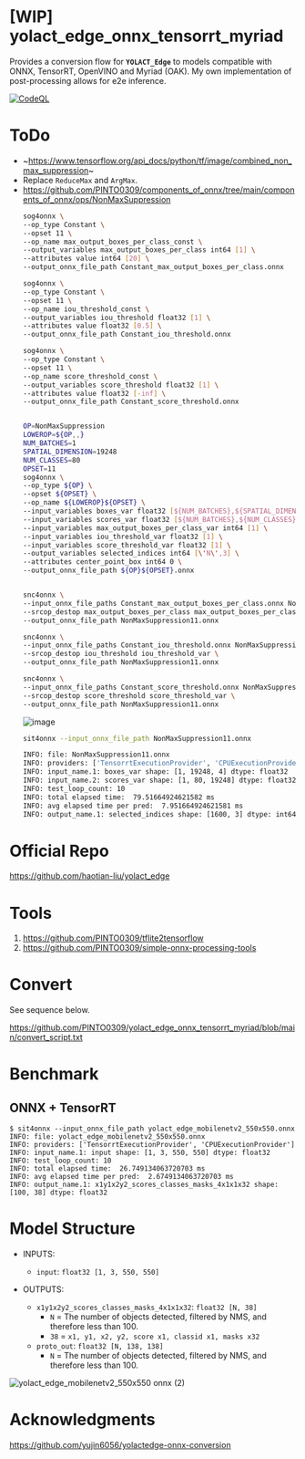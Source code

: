 # [WIP] yolact_edge_onnx_tensorrt_myriad
Provides a conversion flow for **`YOLACT_Edge`** to models compatible with ONNX, TensorRT, OpenVINO and Myriad (OAK). My own implementation of post-processing allows for e2e inference.

[![CodeQL](https://github.com/PINTO0309/yolact_edge_onnx_tensorrt_myriad/workflows/CodeQL/badge.svg)](https://github.com/PINTO0309/yolact_edge_onnx_tensorrt_myriad/actions?query=workflow%3ACodeQL)

# ToDo
- ~https://www.tensorflow.org/api_docs/python/tf/image/combined_non_max_suppression~
- Replace `ReduceMax` and `ArgMax`.
- https://github.com/PINTO0309/components_of_onnx/tree/main/components_of_onnx/ops/NonMaxSuppression
  ```bash
  sog4onnx \
  --op_type Constant \
  --opset 11 \
  --op_name max_output_boxes_per_class_const \
  --output_variables max_output_boxes_per_class int64 [1] \
  --attributes value int64 [20] \
  --output_onnx_file_path Constant_max_output_boxes_per_class.onnx

  sog4onnx \
  --op_type Constant \
  --opset 11 \
  --op_name iou_threshold_const \
  --output_variables iou_threshold float32 [1] \
  --attributes value float32 [0.5] \
  --output_onnx_file_path Constant_iou_threshold.onnx

  sog4onnx \
  --op_type Constant \
  --opset 11 \
  --op_name score_threshold_const \
  --output_variables score_threshold float32 [1] \
  --attributes value float32 [-inf] \
  --output_onnx_file_path Constant_score_threshold.onnx


  OP=NonMaxSuppression
  LOWEROP=${OP,,}
  NUM_BATCHES=1
  SPATIAL_DIMENSION=19248
  NUM_CLASSES=80
  OPSET=11
  sog4onnx \
  --op_type ${OP} \
  --opset ${OPSET} \
  --op_name ${LOWEROP}${OPSET} \
  --input_variables boxes_var float32 [${NUM_BATCHES},${SPATIAL_DIMENSION},4] \
  --input_variables scores_var float32 [${NUM_BATCHES},${NUM_CLASSES},${SPATIAL_DIMENSION}] \
  --input_variables max_output_boxes_per_class_var int64 [1] \
  --input_variables iou_threshold_var float32 [1] \
  --input_variables score_threshold_var float32 [1] \
  --output_variables selected_indices int64 [\'N\',3] \
  --attributes center_point_box int64 0 \
  --output_onnx_file_path ${OP}${OPSET}.onnx


  snc4onnx \
  --input_onnx_file_paths Constant_max_output_boxes_per_class.onnx NonMaxSuppression11.onnx \
  --srcop_destop max_output_boxes_per_class max_output_boxes_per_class_var \
  --output_onnx_file_path NonMaxSuppression11.onnx

  snc4onnx \
  --input_onnx_file_paths Constant_iou_threshold.onnx NonMaxSuppression11.onnx \
  --srcop_destop iou_threshold iou_threshold_var \
  --output_onnx_file_path NonMaxSuppression11.onnx

  snc4onnx \
  --input_onnx_file_paths Constant_score_threshold.onnx NonMaxSuppression11.onnx \
  --srcop_destop score_threshold score_threshold_var \
  --output_onnx_file_path NonMaxSuppression11.onnx
  ```
  ![image](https://user-images.githubusercontent.com/33194443/173068057-772b1f43-d7d9-48c2-b9a2-005c437bef80.png)
  ```bash
  sit4onnx --input_onnx_file_path NonMaxSuppression11.onnx

  INFO: file: NonMaxSuppression11.onnx
  INFO: providers: ['TensorrtExecutionProvider', 'CPUExecutionProvider']
  INFO: input_name.1: boxes_var shape: [1, 19248, 4] dtype: float32
  INFO: input_name.2: scores_var shape: [1, 80, 19248] dtype: float32
  INFO: test_loop_count: 10
  INFO: total elapsed time:  79.51664924621582 ms
  INFO: avg elapsed time per pred:  7.951664924621581 ms
  INFO: output_name.1: selected_indices shape: [1600, 3] dtype: int64
  ```


# Official Repo
https://github.com/haotian-liu/yolact_edge

# Tools
1. https://github.com/PINTO0309/tflite2tensorflow
2. https://github.com/PINTO0309/simple-onnx-processing-tools

# Convert
See sequence below.

https://github.com/PINTO0309/yolact_edge_onnx_tensorrt_myriad/blob/main/convert_script.txt

# Benchmark
## ONNX + TensorRT
```bssh
$ sit4onnx --input_onnx_file_path yolact_edge_mobilenetv2_550x550.onnx
INFO: file: yolact_edge_mobilenetv2_550x550.onnx
INFO: providers: ['TensorrtExecutionProvider', 'CPUExecutionProvider']
INFO: input_name.1: input shape: [1, 3, 550, 550] dtype: float32
INFO: test_loop_count: 10
INFO: total elapsed time:  26.749134063720703 ms
INFO: avg elapsed time per pred:  2.6749134063720703 ms
INFO: output_name.1: x1y1x2y2_scores_classes_masks_4x1x1x32 shape: [100, 38] dtype: float32
```

# Model Structure

- INPUTS:

  - `input`: `float32 [1, 3, 550, 550]`

- OUTPUTS:

  - `x1y1x2y2_scores_classes_masks_4x1x1x32`: `float32 [N, 38]`
    - `N` = The number of objects detected, filtered by NMS, and therefore less than 100.
    - `38` = `x1, y1, x2, y2, score x1, classid x1, masks x32`
  - `proto_out`: `float32 [N, 138, 138]`
    - `N` = The number of objects detected, filtered by NMS, and therefore less than 100.

![yolact_edge_mobilenetv2_550x550 onnx (2)](https://user-images.githubusercontent.com/33194443/172872136-0462bf2d-dd1e-45d0-abe0-e95293f7029f.png)

# Acknowledgments
https://github.com/yujin6056/yolactedge-onnx-conversion

